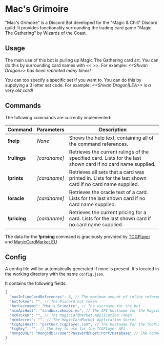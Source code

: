 # Mac's Grimoire
"Mac's Grimoire" is a Discord Bot developed for the "Magic & Chill" Discord guild. It provides functionality surrounding the trading card game "Magic The Gathering" by Wizards of the Coast.

## Usage
The main use of this bot is pulling up Magic The Gathering card art. You can do this by surrounding card names with << >>.
For example: _<\<Shivan Dragon>> has been reprinted many times!_

You can too specify a specific set if you want to. You can do this by supplying a 3 letter set code.
For example: _<\<Shivan Dragon|LEA>> is a very old card!_

## Commands
The following commands are currently implemented:

Command | Parameters | Description
------------ | ------------- | -------------
**!help** | _None_ | Shows the help text, containing all of the command references.
**!rulings** | _[cardname]_ | Retrieves the current rulings of the specified card. Lists for the last shown card if no card name supplied.
**!prints** | _[cardname]_ | Retrieves all sets that a card was printed in. Lists for the last shown card if no card name supplied.
**!oracle** | _[cardname]_ | Retrieves the oracle text of a card. Lists for the last shown card if no card name supplied.
**!pricing** | _[cardname]_ | Retrieves the current pricing for a card. Lists for the last shown card if no card name supplied.

The data for the **!pricing** command is graciously provided by [TCGPlayer](http://tcgplayer.com) and [MagicCardMarket.EU](http://magiccardmarket.eu)

## Config
A config file will be automatically generated if none is present. It's located in the working directory with the name `config.json`.

It contains the following fields:

```javascript
{
  "maxInlineCardReferences": 6, // The maximum amount of inline references per message
  "botToken": "", // The Discord bot token
  "botUsername": "Mac's Grimoire", // The username for the bot
  "mcmApiHost": "sandbox.mkmapi.eu", // The API hostname for the MagicCardMarket API
  "mcmToken": "", // The MagicCardMarket Application Token
  "mcmSecret": "", // The MagicCardMarket Application Secret
  "tcgApiHost": "partner.tcgplayer.com", // The hostname for the TCGPlayer API
  "tcgKey": "", // The key to use for the TCGPlayer API
  "mongoURL": "mongodb://User:Password@Host:Port/Database" // The connection details for the mongo database.
}
```
